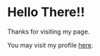 # Hello There!!

Thanks for visiting my page. 

You may visit my profile [here](https://ngjosesi.github.io/ngjosesi/).
